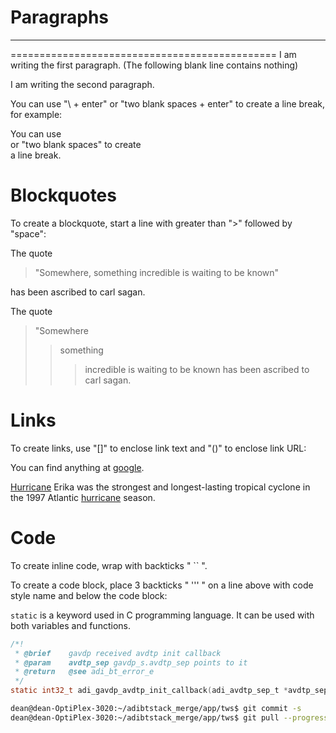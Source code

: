 # Paragraphs
- - -
==============================================
I am writing the first paragraph. (The following blank line contains nothing)

I am writing the second paragraph.

You can use "\\ + enter" or "two blank spaces + enter" to create a line break, for example:

You can use \
		or "two blank spaces" to create  
		a line break.


# Blockquotes
To create a blockquote, start a line with greater than ">" followed by "space":

The quote
> "Somewhere, something incredible is waiting to be known"

has been ascribed to carl sagan.

The quote
> "Somewhere
>> something
>>> incredible is waiting to be known
has been ascribed to carl sagan.


# Links
To create links, use "\[\]" to enclose link text and "\(\)" to enclose link URL:

You can find anything at [google](http://www.google.com).

[Hurricane][1] Erika was the strongest and longest-lasting tropical cyclone in the 1997 Atlantic [hurricane][1] season.

[1]:https://w.wiki/qYn


# Code
To create inline code, wrap with backticks "  \`\`  ".

To create a code block, place 3 backticks "  \'\'\'  " on a line above with code style name and below the code block:

`static` is a keyword used in C programming language. It can be used with both variables and functions.

```c
/*!
 * @brief    gavdp received avdtp init callback
 * @param    avdtp_sep gavdp_s.avdtp_sep points to it
 * @return   @see adi_bt_error_e
 */
static int32_t adi_gavdp_avdtp_init_callback(adi_avdtp_sep_t *avdtp_sep);
```

```bash
dean@dean-OptiPlex-3020:~/adibtstack_merge/app/tws$ git commit -s
dean@dean-OptiPlex-3020:~/adibtstack_merge/app/tws$ git pull --progress -v --no-rebase "origin" dev
```
